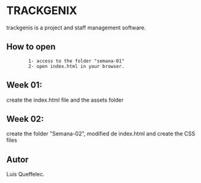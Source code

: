 # TRACKGENIX
trackgenis is a project and staff management software.
## How to open
```
        1- access to the folder "semana-01"
        2- open index.html in your browser.
```
## Week 01:
create the index.html file and the assets folder
## Week 02:
create the folder "Semana-02", modified de index.html and create the CSS files
## Autor
Luis Queffelec.